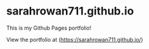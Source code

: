 # sarahrowan711.github.io
This is my Github Pages portfolio!

View the portfolio at (https://sarahrowan711.github.io/)
